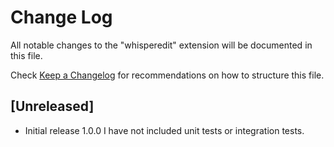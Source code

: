 # Change Log

All notable changes to the "whisperedit" extension will be documented in this file.

Check [Keep a Changelog](http://keepachangelog.com/) for recommendations on how to structure this file.

## [Unreleased]

- Initial release 1.0.0
I have not included unit tests or integration tests.
